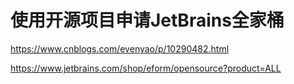 # 使用开源项目申请JetBrains全家桶



https://www.cnblogs.com/evenyao/p/10290482.html

https://www.jetbrains.com/shop/eform/opensource?product=ALL